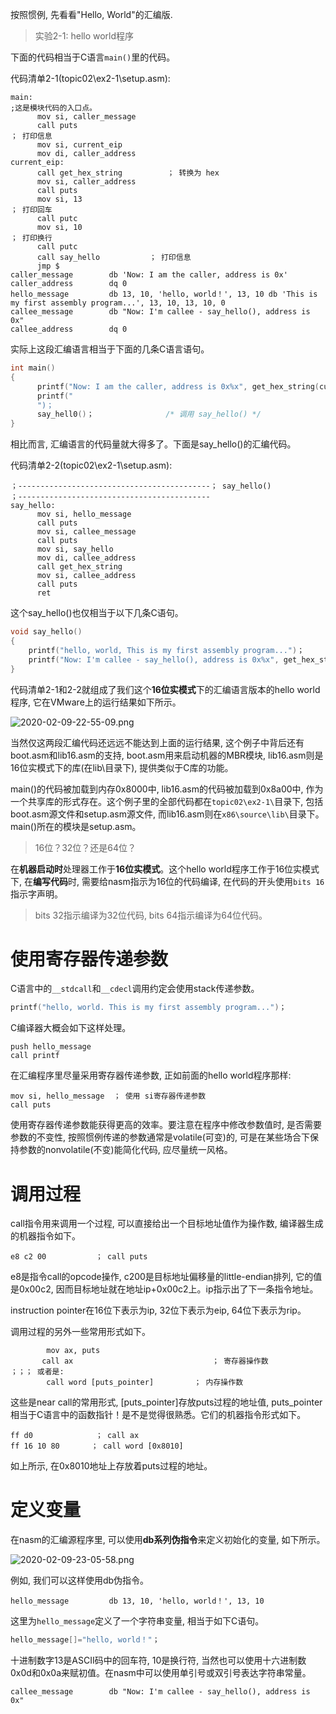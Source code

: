 
按照惯例, 先看看"Hello, World"的汇编版.

>实验2-1: hello world程序

下面的代码相当于C语言`main()`里的代码。

代码清单2-1(topic02\ex2-1\setup.asm): 

```assembly
main:                                                                      ;这是模块代码的入口点。
      mov si, caller_message
      call puts                                                          ； 打印信息
      mov si, current_eip
      mov di, caller_address
current_eip: 
      call get_hex_string          ； 转换为 hex
      mov si, caller_address
      call puts
      mov si, 13                                                          ； 打印回车
      call putc
      mov si, 10                                                          ； 打印换行
      call putc
      call say_hello           ； 打印信息
      jmp $
caller_message        db 'Now: I am the caller, address is 0x'
caller_address        dq 0
hello_message         db 13, 10, 'hello, world！', 13, 10 db 'This is my first assembly program...', 13, 10, 13, 10, 0
callee_message        db "Now: I'm callee - say_hello(), address is 0x"
callee_address        dq 0
```

实际上这段汇编语言相当于下面的几条C语言语句。

```cpp
int main()
{
      printf("Now: I am the caller, address is 0x%x", get_hex_string(current_eip))；
      printf("
      ")；
      say_hell0()；                /* 调用 say_hello() */
}
```

相比而言, 汇编语言的代码量就大得多了。下面是say\_hello()的汇编代码。

代码清单2-2(topic02\ex2-1\setup.asm): 

```
；-------------------------------------------； say_hello()
；-------------------------------------------
say_hello: 
      mov si, hello_message
      call puts
      mov si, callee_message
      call puts
      mov si, say_hello
      mov di, callee_address
      call get_hex_string
      mov si, callee_address
      call puts
      ret
```

这个say_hello()也仅相当于以下几条C语句。

```cpp
void say_hello()
{
    printf("hello, world, This is my first assembly program...")；
    printf("Now: I'm callee - say_hello(), address is 0x%x", get_hex_string(say_hello))；
}
```

代码清单2-1和2-2就组成了我们这个**16位实模式**下的汇编语言版本的hello world程序, 它在VMware上的运行结果如下所示。

![2020-02-09-22-55-09.png](./images/2020-02-09-22-55-09.png)

当然仅这两段汇编代码还远远不能达到上面的运行结果, 这个例子中背后还有boot.asm和lib16.asm的支持, boot.asm用来启动机器的MBR模块, lib16.asm则是16位实模式下的库(在lib\目录下), 提供类似于C库的功能。

main()的代码被加载到内存0x8000中, lib16.asm的代码被加载到0x8a00中, 作为一个共享库的形式存在。这个例子里的全部代码都在`topic02\ex2-1\`目录下, 包括boot.asm源文件和setup.asm源文件, 而lib16.asm则在`x86\source\lib\`目录下。main()所在的模块是setup.asm。

>16位？32位？还是64位？

在**机器启动时**处理器工作于**16位实模式**。这个hello world程序工作于16位实模式下, 在**编写代码**时, 需要给nasm指示为16位的代码编译, 在代码的开头使用`bits 16`指示字声明。

>bits 32指示编译为32位代码, bits 64指示编译为64位代码。

# 使用寄存器传递参数

C语言中的`__stdcall`和`__cdecl`调用约定会使用stack传递参数。

```cpp
printf("hello, world. This is my first assembly program...")；
```

C编译器大概会如下这样处理。

```
push hello_message
call printf
```

在汇编程序里尽量采用寄存器传递参数, 正如前面的hello world程序那样: 

```
mov si, hello_message  ； 使用 si寄存器传递参数
call puts
```

使用寄存器传递参数能获得更高的效率。要注意在程序中修改参数值时, 是否需要参数的不变性, 按照惯例传递的参数通常是volatile(可变)的, 可是在某些场合下保持参数的nonvolatile(不变)能简化代码, 应尽量统一风格。

# 调用过程

call指令用来调用一个过程, 可以直接给出一个目标地址值作为操作数, 编译器生成的机器指令如下。

```
e8 c2 00           ； call puts
```

e8是指令call的opcode操作, c200是目标地址偏移量的little-endian排列, 它的值是0x00c2, 因而目标地址就在地址ip+0x00c2上。ip指示出了下一条指令地址。

instruction pointer在16位下表示为ip, 32位下表示为eip, 64位下表示为rip。

调用过程的另外一些常用形式如下。

```
        mov ax, puts
       call ax                               ； 寄存器操作数
；；； 或者是: 
        call word [puts_pointer]         ； 内存操作数
```

这些是near call的常用形式, [puts_pointer]存放puts过程的地址值, puts_pointer相当于C语言中的函数指针！是不是觉得很熟悉。它们的机器指令形式如下。

```
ff d0              ； call ax
ff 16 10 80       ； call word [0x8010]
```

如上所示, 在0x8010地址上存放着puts过程的地址。

# 定义变量

在nasm的汇编源程序里, 可以使用**db系列伪指令**来定义初始化的变量, 如下所示。

![2020-02-09-23-05-58.png](./images/2020-02-09-23-05-58.png)

例如, 我们可以这样使用db伪指令。

```
hello_message         db 13, 10, 'hello, world！', 13, 10
```

这里为`hello_message`定义了一个字符串变量, 相当于如下C语句。

```cpp
hello_message[]="hello, world！"；
```

十进制数字13是ASCII码中的回车符, 10是换行符, 当然也可以使用十六进制数0x0d和0x0a来赋初值。在nasm中可以使用单引号或双引号表达字符串常量。

```
callee_message        db "Now: I'm callee - say_hello(), address is 0x"
```